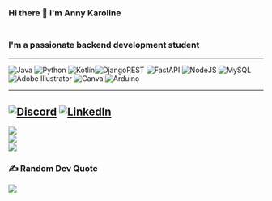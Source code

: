 ### Hi there 👋 I'm Anny Karoline<br><br>

### I'm a passionate backend development student
-----

![Java](https://img.shields.io/badge/java-%23ED8B00.svg?style=for-the-badge&logo=java&logoColor=white) ![Python](https://img.shields.io/badge/python-3670A0?style=for-the-badge&logo=python&logoColor=ffdd54) ![Kotlin](https://img.shields.io/badge/kotlin-%230095D5.svg?style=for-the-badge&logo=kotlin&logoColor=white)![DjangoREST](https://img.shields.io/badge/DJANGO-REST-ff1709?style=for-the-badge&logo=django&logoColor=white&color=ff1709&labelColor=gray) ![FastAPI](https://img.shields.io/badge/FastAPI-005571?style=for-the-badge&logo=fastapi) ![NodeJS](https://img.shields.io/badge/node.js-6DA55F?style=for-the-badge&logo=node.js&logoColor=white) ![MySQL](https://img.shields.io/badge/mysql-%2300f.svg?style=for-the-badge&logo=mysql&logoColor=white) ![Adobe Illustrator](https://img.shields.io/badge/adobeillustrator-%23FF9A00.svg?style=for-the-badge&logo=adobeillustrator&logoColor=white) ![Canva](https://img.shields.io/badge/Canva-%2300C4CC.svg?style=for-the-badge&logo=Canva&logoColor=white) ![Arduino](https://img.shields.io/badge/-Arduino-00979D?style=for-the-badge&logo=Arduino&logoColor=white)

------ 

[![Discord](https://img.shields.io/badge/Discord-%237289DA.svg?logo=discord&logoColor=white)](htttps://discord.gg/Nykaah#5846) [![LinkedIn](https://img.shields.io/badge/LinkedIn-%230077B5.svg?logo=linkedin&logoColor=white)](https://www.linkedin.com/in/anny-karoline-de-carvalho-martins-309ab1150/) 
------


![](https://github-readme-stats.vercel.app/api?username=AnnyKaah&theme=radical&hide_border=false&include_all_commits=true&count_private=false)<br/>
![](https://github-readme-streak-stats.herokuapp.com/?user=AnnyKaah&theme=radical&hide_border=false)<br/>
![](https://github-readme-stats.vercel.app/api/top-langs/?username=AnnyKaah&theme=radical&hide_border=false&include_all_commits=true&count_private=false&layout=compact)



### ✍️ Random Dev Quote
![](https://quotes-github-readme.vercel.app/api?type=horizontal&theme=radical)


